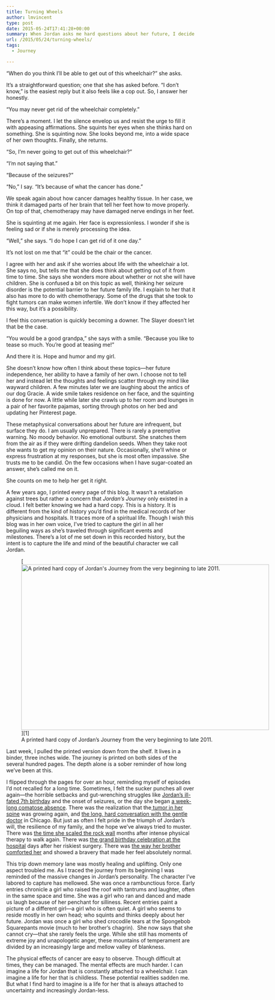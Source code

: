 ```yaml
---
title: Turning Wheels
author: lmvincent
type: post
date: 2015-05-24T17:41:28+00:00
summary: When Jordan asks me hard questions about her future, I decide to look back on the journey. I find plenty of reason for gratitude, pride and for hope. But my trip down memory lane also reminds me that we must never take a day for granted.
url: /2015/05/24/turning-wheels/
tags:
  - Journey

---
```

“When do you think I’ll be able to get out of this wheelchair?” she asks.

It’s a straightforward question; one that she has asked before. “I don’t know,” is the easiest reply but it also feels like a cop out. So, I answer her honestly.<!--more-->

“You may never get rid of the wheelchair completely.”

There’s a moment. I let the silence envelop us and resist the urge to fill it with appeasing affirmations. She squints her eyes when she thinks hard on something. She is squinting now. She looks beyond me, into a wide space of her own thoughts. Finally, she returns.

“So, I’m never going to get out of this wheelchair?”

“I’m not saying that.”

“Because of the seizures?”

“No,” I say. “It’s because of what the cancer has done.”

We speak again about how cancer damages healthy tissue. In her case, we think it damaged parts of her brain that tell her feet how to move properly. On top of that, chemotherapy may have damaged nerve endings in her feet.

She is squinting at me again. Her face is expressionless. I wonder if she is feeling sad or if she is merely processing the idea.

“Well,” she says. “I do hope I can get rid of it&nbsp;one day.”

It&#8217;s not lost on me that &#8220;it&#8221; could be the chair or the cancer.&nbsp;

I agree with her and&nbsp;ask if she worries about life with the wheelchair&nbsp;a lot. She says no, but tells me that she does think about getting out of it from time to time.&nbsp;She says she wonders more about whether or not she will have children. She is confused a bit on this topic as well, thinking her seizure disorder is the potential barrier to her future family life. I explain to her that it also has more to do with chemotherapy. Some of the drugs that she took to fight tumors can make women&nbsp;infertile. We don’t know if they&nbsp;affected her this way, but it’s a possibility.&nbsp;

I feel this conversation is quickly becoming a downer. The Slayer doesn’t let that be the case.

“You would be a good grandpa,” she says with a smile. “Because you like to tease so much. You&#8217;re good at teasing me!”

And there it is. Hope and humor and my girl.

She doesn’t know how often I think about these topics—her future independence, her ability to have a family of her own. I choose not to tell her and instead let the thoughts and feelings scatter through my mind like wayward children. A few minutes later we are laughing about the antics of our dog Gracie. A wide smile takes residence on her face, and the squinting is done for now. A little while later she crawls up to her room and lounges in a pair of her favorite pajamas, sorting through&nbsp;photos on her bed and updating her Pinterest page.

These metaphysical conversations about her future are infrequent, but surface they do. I am usually unprepared. There is rarely a preemptive warning. No moody behavior. No emotional outburst. She snatches them from the air as if they were drifting dandelion seeds. When they take root she wants to get my opinion on their nature. Occasionally, she’ll whine or express frustration at my responses, but she is most often impassive. She trusts me to be candid. On the few occasions when I have sugar-coated an answer, she’s called me on it.

She counts on me to help her get it right.

A few years ago, I printed every page of this blog. It wasn’t a retaliation against trees but rather a concern that _Jordan’s Journey_ only existed in a cloud. I felt better knowing we had a hard copy. This is a history. It is different from the kind of history you’d find in the medical records of her physicians and hospitals. It traces more of a&nbsp;spiritual life. Though I wish this blog was in her own voice, I&#8217;ve tried to capture the girl in all her beguiling&nbsp;ways as she&#8217;s traveled through significant events and milestones.&nbsp;There&#8217;s a lot of me set down in this recorded history, but the intent is to capture the life and mind of the beautiful character we call Jordan.

<figure id="attachment_688" aria-describedby="caption-attachment-688" style="width: 660px" class="wp-caption alignnone">[<img loading="lazy" class="size-full wp-image-688" src="https://jordansjourney.files.wordpress.com/2015/05/20150523_misc_040.jpg" alt="A printed hard copy of Jordan's Journey from the very beginning to late 2011." width="660" height="441" />][1]<figcaption id="caption-attachment-688" class="wp-caption-text">A printed hard copy of Jordan&#8217;s Journey from the very beginning to late 2011.</figcaption></figure>  
Last week, I pulled the printed version down from the shelf. It lives in a binder, three inches wide. The journey is printed on both sides of the several hundred pages. The depth alone is a sober reminder of how long we’ve been at this.

I flipped through the pages for over an hour, reminding myself of episodes I’d not recalled for a long time. Sometimes, I felt the sucker punches all over again—the horrible setbacks and gut-wrenching struggles like <a title="Back Again" href="http://jordanvincent.com/2005/08/21/back-again/" target="_blank" rel="noopener">Jordan’s ill-fated 7th&nbsp;birthday</a> and the onset of seizures, or the day she began <a title="October Curse" href="http://jordanvincent.com/2006/10/16/october-curse/" target="_blank" rel="noopener">a week-long comatose absence</a>. There was the realization that the<a title="Event Horizon" href="http://jordanvincent.com/2010/07/12/event-horizon/" target="_blank" rel="noopener">&nbsp;tumor in her spine</a>&nbsp;was growing again, and <a title="Word Games" href="http://jordanvincent.com/2010/08/01/word-games/" target="_blank" rel="noopener">the long, hard conversation with the gentle doctor</a> in Chicago. But just as often I felt pride in the triumph of Jordan’s will, the resilience of my family, and the hope we’ve always tried to muster. There was <a title="Quest for The Hard Ones" href="http://jordanvincent.com/2007/01/09/wish-day-2-quest-for-the-hard-ones/" target="_blank" rel="noopener">the time she scaled the rock wall</a> months after intense physical therapy to walk again. There was <a title="What a Day!" href="http://jordanvincent.com/2011/08/22/what-a-day/" target="_blank" rel="noopener">the grand birthday celebration at the hospital</a> days after her riskiest surgery. There was <a title="An Unassuming Hero" href="http://jordanvincent.com/2004/12/07/an-unassuming-hero/" target="_blank" rel="noopener">the way her brother comforted her</a> and showed a bravery that made her feel absolutely normal.

This trip down memory lane was mostly healing and uplifting. Only one aspect troubled me. As I traced the journey from its beginning I was reminded of the massive changes in Jordan&#8217;s personality. The character I&#8217;ve labored to capture has mellowed. She was once a rambunctious force. Early entries chronicle a girl who raised the roof with tantrums and laughter, often in the same space and time. She was a girl who ran and danced and made us laugh because of her penchant for silliness. Recent entries paint a picture of a different girl—a girl who is often quiet. A girl who seems to reside mostly in her own head; who squints and thinks deeply about her future. Jordan was once a girl who shed crocodile tears at the Spongebob Squarepants movie (much to her brother’s chagrin).&nbsp; She now says that she cannot cry—that she rarely feels the urge. While she still has moments of extreme joy and unapologetic anger, these mountains of temperament are divided by an increasingly large and mellow valley of blankness.

The physical effects of cancer are easy to observe. Though difficult at times, they can be managed. The mental effects are much harder. I can imagine a life for Jordan that is constantly attached to a wheelchair. I can imagine a life for her that is childless. These potential realities sadden me. But what I find hard to imagine is a life for her that is always attached to uncertainty and increasingly Jordan-less.

 [1]: https://jordansjourney.files.wordpress.com/2015/05/20150523_misc_040.jpg